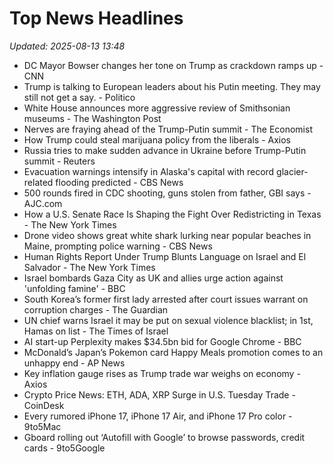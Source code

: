 # Top News Headlines

_Updated: 2025-08-13 13:48_

- DC Mayor Bowser changes her tone on Trump as crackdown ramps up - CNN
- Trump is talking to European leaders about his Putin meeting. They may still not get a say. - Politico
- White House announces more aggressive review of Smithsonian museums - The Washington Post
- Nerves are fraying ahead of the Trump-Putin summit - The Economist
- How Trump could steal marijuana policy from the liberals - Axios
- Russia tries to make sudden advance in Ukraine before Trump-Putin summit - Reuters
- Evacuation warnings intensify in Alaska's capital with record glacier-related flooding predicted - CBS News
- 500 rounds fired in CDC shooting, guns stolen from father, GBI says - AJC.com
- How a U.S. Senate Race Is Shaping the Fight Over Redistricting in Texas - The New York Times
- Drone video shows great white shark lurking near popular beaches in Maine, prompting police warning - CBS News
- Human Rights Report Under Trump Blunts Language on Israel and El Salvador - The New York Times
- Israel bombards Gaza City as UK and allies urge action against 'unfolding famine' - BBC
- South Korea’s former first lady arrested after court issues warrant on corruption charges - The Guardian
- UN chief warns Israel it may be put on sexual violence blacklist; in 1st, Hamas on list - The Times of Israel
- AI start-up Perplexity makes $34.5bn bid for Google Chrome - BBC
- McDonald’s Japan’s Pokemon card Happy Meals promotion comes to an unhappy end - AP News
- Key inflation gauge rises as Trump trade war weighs on economy - Axios
- Crypto Price News: ETH, ADA, XRP Surge in U.S. Tuesday Trade - CoinDesk
- Every rumored iPhone 17, iPhone 17 Air, and iPhone 17 Pro color - 9to5Mac
- Gboard rolling out ‘Autofill with Google’ to browse passwords, credit cards - 9to5Google